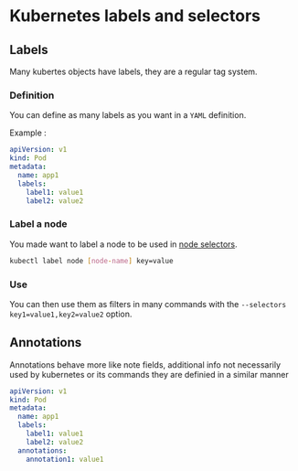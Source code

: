 # Kubernetes labels and selectors

## Labels

Many kubertes objects have labels, they are a regular tag system.

### Definition

You can define as many labels as you want in a ``YAML`` definition.

Example :

```yaml
apiVersion: v1
kind: Pod
metadata:
  name: app1
  labels:
    label1: value1
    label2: value2
```

### Label a node

You made want to label a node to be used in [node selectors](./Kubernetes_Taints_Tolerations.md).

```bash
kubectl label node [node-name] key=value
```

### Use

You can then use them as filters in many commands with the ``--selectors key1=value1,key2=value2`` option.

## Annotations

Annotations behave more like note fields, additional info not necessarily used by kubernetes or its commands they are definied in a similar manner

```yaml
apiVersion: v1
kind: Pod
metadata:
  name: app1
  labels:
    label1: value1
    label2: value2
  annotations:
    annotation1: value1
```
